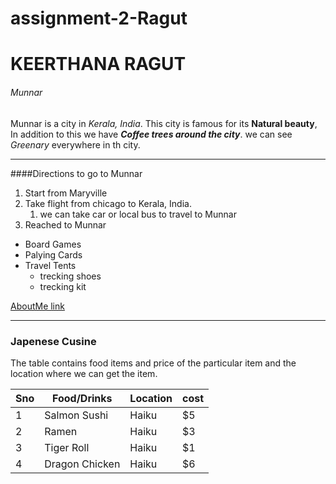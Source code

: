 # assignment-2-Ragut
# KEERTHANA RAGUT
###### Munnar

Munnar is a city in *Kerala, India*. This city is famous for its **Natural beauty**, In addition to this we have ***Coffee trees around the city***. we can see *Greenary* everywhere in th city. 

---
####Directions to go to Munnar
1. Start from Maryville 
2. Take flight from chicago to Kerala, India. 
    1. we can take car or local bus to travel to Munnar
3. Reached to Munnar

* Board Games
* Palying Cards
* Travel Tents
     * trecking shoes
     * trecking kit

[AboutMe link](https://github.com/Keerthanaragut/assignment-2-Ragut/blob/main/AboutMe.md)

---
### Japenese Cusine

The table contains food items and price of the particular item and the location where we can get the item.

| Sno | Food/Drinks | Location | cost | 
|-----|-------------|----------|------|
| 1 | Salmon Sushi | Haiku | $5 |
| 2 | Ramen | Haiku | $3  |
| 3 | Tiger Roll | Haiku | $1 |
| 4 | Dragon Chicken | Haiku | $6 |




